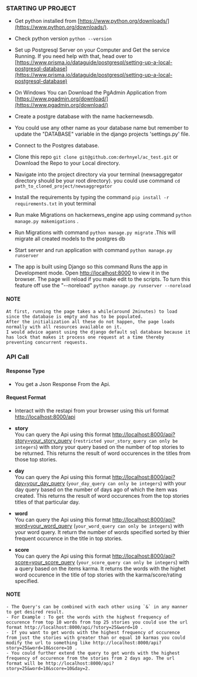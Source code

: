 

### STARTING UP PROJECT
- Get python installed from [https://www.python.org/downloads/](https://www.python.org/downloads/).

- Check python version `python --version`

- Set up Postgresql Server on your Computer and Get the service Running. If you need help with that, head over to [https://www.prisma.io/dataguide/postgresql/setting-up-a-local-postgresql-database](https://www.prisma.io/dataguide/postgresql/setting-up-a-local-postgresql-database)

- On Windows You can Download the PgAdmin Application from [https://www.pgadmin.org/download/](https://www.pgadmin.org/download/)
 
- Create a postgre database with the name hackernewsdb. 

- You could use any other name as your database name but remember to update the "DATABASE" variable in the django projects 'settings.py' file.

- Connect to the Postgres database.

- Clone this repo `git clone git@github.com:derhnyel/ac_test.git` or Download the Repo to your Local directory.

- Navigate into the project directory via your terminal (newsaggregator directory should be your root directory). you could use command `cd  path_to_cloned_project/newsaggregator`

- Install the requirements by typing the command  `pip install -r requirements.txt` in yout terminal

- Run make Migrations on hackernews_engine app using command `python manage.py makemigations` . 

- Run Migrations with command `python manage.py migrate` .This will migrate all created models to the postgres db

- Start server and run application with command `python manage.py runserver`

- The app is built using Django so this command Runs the app in Development mode. Open [http://localhost:8000](http://localhost:8000) to view it in the browser. The page will reload if you make edit to the scripts. To turn this feature off use the "--noreload" `python manage.py runserver --noreload`

#### NOTE
    At first, running the page takes a while(around 2minutes) to load since the database is empty and has to be populated.
    After the initialization all these do not happen, the page loads normally with all resources available on it. 
    I would advice aganst using the django default sql database because it has lock that makes it process one request at a time thereby preventing concurrent requests.   

### API Call

#### Response Type
- You get a Json Response From the Api.

#### Request Format

- Interact with the restapi from your browser using this url format [http://localhost:8000/api](http://localhost:8000/api) 

- **story**   
You can query the Api using this format [http://localhost:8000/api?story=your_story_query](http://localhost:8000/api/?story=your_story_query) (`restricted your_story_query can only be integers`) with story your query based on the number of top stories to be returned. This returns the result of word occurences in the titles from those top stories.
- **day**   
You can query the Api using this format [http://localhost:8000/api?day=your_day_query](http://localhost:8000/api/?day=your_day_query) (`your_day_query can only be integers`) with your day query based on the number of days ago of which the item was created. This returns the result of word occurences from the top stories titles of that particular day.
- **word**   
You can query the Api using this format [http://localhost:8000/api?word=your_word_query](http://localhost:8000/api/?word=your_word_query) (`your_word_query can only be integers`) with your word query. It return the number of words specified sorted by thier frequent occurence in the title in top stories.
- **score**   
You can query the Api using this format [http://localhost:8000/api?score=your_score_query](http://localhost:8000/api/?score=your_score_query) (`your_score_query can only be integers`) with a query based on the items karma. It returns the words with the highet word occurence in the title of top stories with the karma/score/rating specified.

#### NOTE
    - The Query's can be combined with each other using `&` in any manner to get desired result. 
    - For Example : To get the words with the highest frequency of occurence from top 10 words from top 25 stories you could use the url format http://localhost:8000/api/?story=25&word=10 .
    - If you want to get words with the highest frequency of occurence from just the stories with greater than or equal 10 karmas you could modify the url to something like http://localhost:8000/api?story=25&word=10&score=10 .
    - You could further extend the query to get words with the highest frequency of occurence from the stories from 2 days ago. The url format will be http://localhost:8000/api?story=25&word=10&score=10&day=2.



